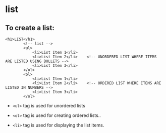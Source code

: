 # list

## To create a list:
```
<h1>LIST</h1>
		<!-- list -->
		<ul>
			<li>List Item 1</li>
			<li>List Item 2</li>	<!-- UNORDERED LIST WHERE ITEMS ARE LISTED USING BULLETS -->
			<li>List Item 3</li>
		</ul>
		<ol>
			<li>List Item 1</li>
			<li>List Item 2</li>	<!-- ORDERED LIST WHERE ITEMS ARE LISTED IN NUMBERS -->
			<li>List Item 3</li>
		</ol>
```

* `<ul>` tag is used for unordered lists

* `<ol>` tag is used for creating ordered lists..

* `<li>` tag is used for displaying the list items.
